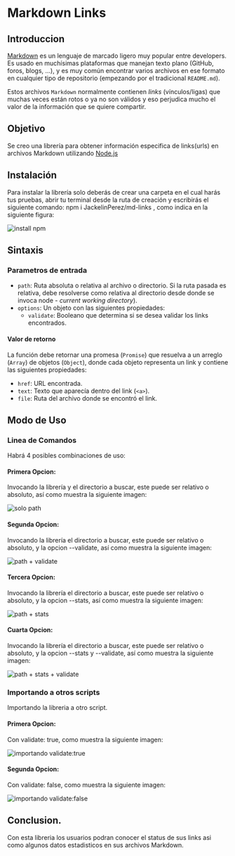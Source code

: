 # Markdown Links

## Introduccion

[Markdown](https://es.wikipedia.org/wiki/Markdown) es un lenguaje de marcado
ligero muy popular entre developers. Es usado en muchísimas plataformas que
manejan texto plano (GitHub, foros, blogs, ...), y es muy común
encontrar varios archivos en ese formato en cualquier tipo de repositorio
(empezando por el tradicional `README.md`).

Estos archivos `Markdown` normalmente contienen _links_ (vínculos/ligas) que
muchas veces están rotos o ya no son válidos y eso perjudica mucho el valor de
la información que se quiere compartir.

## Objetivo

Se creo una librería para obtener información especifica de links(urls) en archivos Markdown utilizando [Node.js](https://nodejs.org/es/)

## Instalación

Para instalar la librería solo deberás de crear una carpeta en el cual harás tus pruebas, abrir tu terminal desde la ruta de creación y escribirás el siguiente comando: npm i JackelinPerez/md-links , como indica en la siguiente figura:

![install npm](img/install.png)

## Sintaxis

### Parametros de entrada

- `path`: Ruta absoluta o relativa al archivo o directorio. Si la ruta pasada es
  relativa, debe resolverse como relativa al directorio desde donde se invoca
  node - _current working directory_).
- `options`: Un objeto con las siguientes propiedades:
  * `validate`: Booleano que determina si se desea validar los links
    encontrados.

#### Valor de retorno

La función debe retornar una promesa (`Promise`) que resuelva a un arreglo
(`Array`) de objetos (`Object`), donde cada objeto representa un link y contiene
las siguientes propiedades:

- `href`: URL encontrada.
- `text`: Texto que aparecía dentro del link (`<a>`).
- `file`: Ruta del archivo donde se encontró el link.


## Modo de Uso

### Linea de Comandos

Habrá 4 posibles combinaciones de uso:

 #### Primera Opcion:
 Invocando la librería y el directorio a buscar, este puede ser relativo o absoluto, así como muestra la siguiente imagen:

![solo path](img/terminal_1.png)

 #### Segunda Opcion:
 Invocando la librería el directorio a buscar, este puede ser relativo o absoluto, y la opcion --validate, así como muestra la siguiente imagen:

![path + validate](img/terminal_2.png)

 #### Tercera Opcion:
 Invocando la librería el directorio a buscar, este puede ser relativo o absoluto, y la opcion --stats, así como muestra la siguiente imagen:

![path + stats](img/terminal_3.png)

 #### Cuarta Opcion:
 Invocando la librería el directorio a buscar, este puede ser relativo o absoluto, y la opcion --stats y --validate, así como muestra la siguiente imagen:

![path + stats + validate](img/terminal_4.png)

### Importando a otros scripts

Importando la libreria a otro script.

#### Primera Opcion:

Con validate: true, como muestra la siguiente imagen:

![importando validate:true](img/importando1.png)

#### Segunda Opcion:

Con validate: false, como muestra la siguiente imagen:

![importando validate:false](img/importando2.png)

## Conclusion.

Con esta libreria los usuarios podran conocer el status de sus links asi como algunos datos estadisticos en sus archivos Markdown.